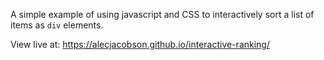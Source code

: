 A simple example of using javascript and CSS to interactively sort a list of
items as `div` elements.

View live at: https://alecjacobson.github.io/interactive-ranking/
